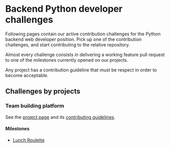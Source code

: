 # Backend Python developer challenges

Following pages contain our active contribution challenges for the Python backend web developer position.
Pick up one of the contribution challenges, and start contributing to the relative repository.

Almost every challenge consists in delivering a working feature pull request to one of the milestones currently opened on our projects.

Any project has a contribution guideline that must be respect in order to become acceptable.

## Challenges by projects

### Team building platform
See the [project page](https://github.com/Multidialogo/teambuilding-app) and its [contributing guidelines](https://github.com/Multidialogo/teambuilding-app/blob/main/CONTRIBUTING.md).

#### Milestones
* [Lunch Roulette](https://github.com/Multidialogo/teambuilding-app/milestone/1)
